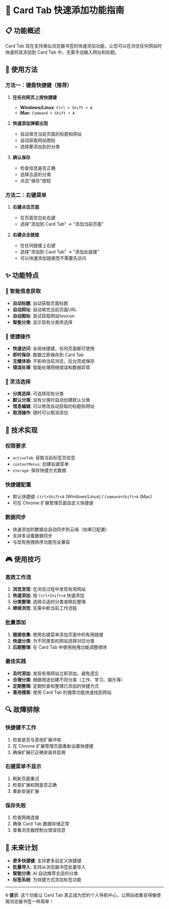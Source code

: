 # 🚀 Card Tab 快速添加功能指南

## 📋 功能概述

Card Tab 现在支持类似浏览器书签的快速添加功能，让您可以在浏览任何网站时快速将其添加到 Card Tab 中，无需手动输入网址和标题。

## 🎯 使用方法

### 方法一：键盘快捷键（推荐）

1. **在任何网页上按快捷键**
   - **Windows/Linux**: `Ctrl + Shift + A`
   - **Mac**: `Command + Shift + A`

2. **快速添加弹窗出现**
   - 自动填充当前页面的标题和网址
   - 自动获取网站图标
   - 选择要添加到的分类

3. **确认保存**
   - 检查信息是否正确
   - 选择合适的分类
   - 点击"保存"按钮

### 方法二：右键菜单

1. **右键点击页面**
   - 在页面空白处右键
   - 选择"添加到 Card Tab" → "添加当前页面"

2. **右键点击链接**
   - 在任何链接上右键
   - 选择"添加到 Card Tab" → "添加此链接"
   - 可以快速添加链接而不需要先访问

## ✨ 功能特点

### 🎨 智能信息获取
- **自动标题**: 自动获取页面标题
- **自动网址**: 自动填充当前页面URL
- **自动图标**: 尝试获取网站favicon
- **智能分类**: 显示现有分类供选择

### 🚀 便捷操作
- **快速访问**: 全局快捷键，任何页面都可使用
- **即时保存**: 数据立即保存到 Card Tab
- **无缝体验**: 不影响当前浏览，后台完成保存
- **错误处理**: 智能处理网络错误和数据异常

### 🎯 灵活选择
- **分类选择**: 可选择现有分类
- **默认分类**: 没有分类时自动创建默认分类
- **信息编辑**: 可以修改自动获取的标题和网址
- **取消操作**: 随时可以取消添加

## 🔧 技术实现

### 权限要求
- `activeTab`: 获取当前标签页信息
- `contextMenus`: 创建右键菜单
- `storage`: 保存快捷方式数据

### 快捷键配置
- 默认快捷键: `Ctrl+Shift+A` (Windows/Linux) / `Command+Shift+A` (Mac)
- 可在 Chrome 扩展管理页面自定义快捷键

### 数据同步
- 快速添加的数据会自动同步到云端（如果已配置）
- 支持多设备数据同步
- 与现有拖拽排序功能完全兼容

## 🎮 使用技巧

### 高效工作流
1. **浏览发现**: 在浏览过程中发现有用网站
2. **快速添加**: 按 `Ctrl+Shift+A` 快速添加
3. **分类整理**: 选择合适的分类或稍后整理
4. **继续浏览**: 无需中断当前工作流程

### 批量添加
1. **链接收集**: 使用右键菜单添加页面中的有用链接
2. **快速分类**: 为不同类型的网站选择对应分类
3. **后期整理**: 在 Card Tab 中使用拖拽功能调整顺序

### 最佳实践
- **及时添加**: 发现有用网站立即添加，避免遗忘
- **合理分类**: 根据用途创建不同分类（工作、学习、娱乐等）
- **定期整理**: 定期检查和整理已添加的快捷方式
- **善用搜索**: 使用 Card Tab 的搜索功能快速找到网站

## 🔍 故障排除

### 快捷键不工作
1. 检查是否与其他扩展冲突
2. 在 Chrome 扩展管理页面重新设置快捷键
3. 确保扩展已正确安装并启用

### 右键菜单不显示
1. 刷新页面重试
2. 检查扩展权限是否正确
3. 重新安装扩展

### 保存失败
1. 检查网络连接
2. 确保 Card Tab 数据存储正常
3. 查看浏览器控制台错误信息

## 🚀 未来计划

- **更多快捷键**: 支持更多自定义快捷键
- **批量导入**: 支持从浏览器书签批量导入
- **智能分类**: AI 自动推荐合适的分类
- **标签系统**: 为快捷方式添加标签功能

---

**💡 提示**: 这个功能让 Card Tab 真正成为您的个人导航中心，让网站收集变得像使用浏览器书签一样简单！
